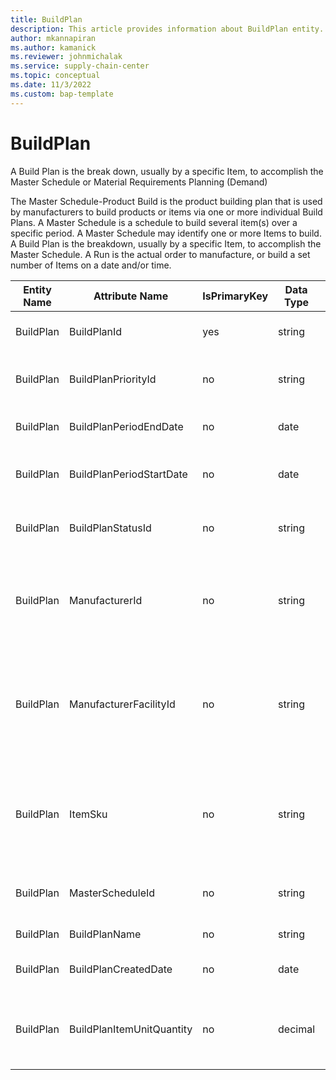 ```yaml
---
title: BuildPlan
description: This article provides information about BuildPlan entity.
author: mkannapiran
ms.author: kamanick
ms.reviewer: johnmichalak
ms.service: supply-chain-center
ms.topic: conceptual
ms.date: 11/3/2022
ms.custom: bap-template
---
```


# BuildPlan

A Build Plan is the break down, usually by a specific Item, to accomplish the Master Schedule or Material Requirements Planning (Demand)

 The Master Schedule-Product Build is the product building plan that is used by manufacturers to build products or items via one or more individual Build Plans. A Master Schedule is a schedule to build several item(s) over a specific period. A Master Schedule may identify one or more Items to build. A Build Plan is the breakdown, usually by a specific Item, to accomplish the Master Schedule.
 A Run is the actual order to manufacture, or build a set number of Items on a date and/or time.

| **Entity Name** | **Attribute Name** | **IsPrimaryKey** | **Data Type** | **Data Length** | **Description** |
| --- | --- | --- | --- | --- | --- |
| BuildPlan | BuildPlanId | yes | string | 36 | The unique identifier of a Build Plan. |
| BuildPlan | BuildPlanPriorityId | no | string | 36 | The unique identifier of a Build Plan Priority. |
| BuildPlan | BuildPlanPeriodEndDate | no | date | 8 | The date that the Build Plan Period ended. |
| BuildPlan | BuildPlanPeriodStartDate | no | date | 8 | The date that the Build Plan Period started. |
| BuildPlan | BuildPlanStatusId | no | string | 36 | The unique identifier of a Build Plan Status. |
| BuildPlan | ManufacturerId | no | string | 36 | Manufacturer ID is the supplier ID or manufacturing location ID who will fulfill the demand |
| BuildPlan | ManufacturerFacilityId | no | string | 36 | Manufacturing facility ID is the warehouse ID or plant ID where the demand is needed to required |
| BuildPlan | ItemSku | no | string | 20 | The Stock Keeping Unit identifier, which is typically used for inventory-related activities. |
| BuildPlan | MasterScheduleId | no | string | 36 | The unique identifier of a Master Schedule. |
| BuildPlan | BuildPlanName | no | string | 128 | The name of the Build Plan. |
| BuildPlan | BuildPlanCreatedDate | no | date | 8 | The date that the Build Plan was created. |
| BuildPlan | BuildPlanItemUnitQuantity | no | decimal | 8,2 | The total number of item(s) to be built under the associated Build Plan.. |
